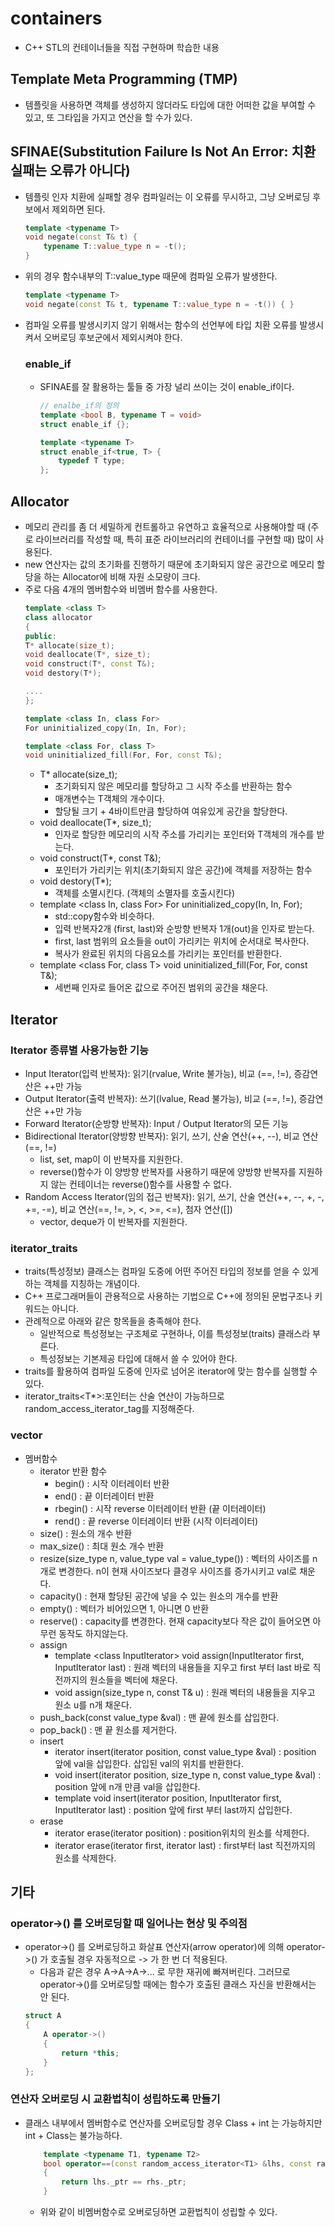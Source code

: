 # containers
+ C++ STL의 컨테이너들을 직접 구현하며 학습한 내용

## Template Meta Programming (TMP)
+ 템플릿을 사용하면 객체를 생성하지 않더라도 타입에 대한 어떠한 값을 부여할 수 있고, 또 그타입을 가지고 연산을 할 수가 있다.

## SFINAE(Substitution Failure Is Not An Error: 치환 실패는 오류가 아니다)
+ 템플릿 인자 치환에 실패할 경우 컴파일러는 이 오류를 무시하고, 그냥 오버로딩 후보에서 제외하면 된다.
	```cpp
	template <typename T>
	void negate(const T& t) {
		typename T::value_type n = -t();
	}
	```
+ 위의 경우 함수내부의 T::value_type 때문에 컴파일 오류가 발생한다.
	```cpp
	template <typename T>
	void negate(const T& t, typename T::value_type n = -t()) { }
	```
+ 컴파일 오류를 발생시키지 않기 위해서는 함수의 선언부에 타입 치환 오류를 발생시켜서 오버로딩 후보군에서 제외시켜야 한다.
	### enable_if
	+ SFINAE를 잘 활용하는 툴들 중 가장 널리 쓰이는 것이 enable_if이다.
		```cpp
		// enalbe_if의 정의
		template <bool B, typename T = void>
		struct enable_if {};

		template <typename T>
		struct enable_if<true, T> {
			typedef T type;
		};
		```

## Allocator
+ 메모리 관리를 좀 더 세밀하게 컨트롤하고 유연하고 효율적으로 사용해야할 때 (주로 라이브러리를 작성할 때, 특히 표준 라이브러리의 컨테이너를 구현할 때) 많이 사용된다.
+ new 연산자는 값의 초기화를 진행하기 때문에 초기화되지 않은 공간으로 메모리 할당을 하는 Allocator에 비해 자원 소모량이 크다.
+ 주로 다음 4개의 멤버함수와 비멤버 함수를 사용한다.
	```cpp
	template <class T>
	class allocator
	{
	public:
	T* allocate(size_t);
	void deallocate(T*, size_t);
	void construct(T*, const T&);
	void destory(T*);
	
	....
	};

	template <class In, class For>
	For uninitialized_copy(In, In, For);

	template <class For, class T>
	void uninitialized_fill(For, For, const T&);
	```
	+ T* allocate(size_t);
		+ 초기화되지 않은 메모리를 할당하고 그 시작 주소를 반환하는 함수
		+ 매개변수는 T객체의 개수이다.
		+ 할당될 크기 + 4바이트만큼 할당하여 여유있게 공간을 할당한다.
	+ void deallocate(T*, size_t);
		+ 인자로 할당한 메모리의 시작 주소를 가리키는 포인터와 T객체의 개수를 받는다.
	+ void construct(T*, const T&);
		+ 포인터가 가리키는 위치(초기화되지 않은 공간)에 객체를 저장하는 함수
	+ void destory(T*);
		+ 객체를 소멸시킨다. (객체의 소멸자를 호출시킨다)
	+	template \<class In, class For\> For uninitialized_copy(In, In, For);
		+ std::copy함수와 비슷하다.
		+ 입력 반복자2개 (first, last)와 순방향 반복자 1개(out)을 인자로 받는다.
		+ first, last 범위의 요소들을 out이 가리키는 위치에 순서대로 복사한다.
		+ 복사가 완료된 위치의 다음요소를 가리키는 포인터를 반환한다.
	+ template \<class For, class T\> void uninitialized_fill(For, For, const T&);
		+ 세번째 인자로 들어온 값으로 주어진 범위의 공간을 채운다.

## Iterator
### Iterator 종류별 사용가능한 기능
+ Input Iterator(입력 반복자): 읽기(rvalue, Write 불가능), 비교 (==, !=), 증감연산은 ++만 가능
+ Output Iterator(출력 반복자): 쓰기(lvalue, Read 불가능), 비교 (==, !=), 증감연산은 ++만 가능
+ Forward Iterator(순방향 반복자): Input / Output Iterator의 모든 기능
+ Bidirectional Iterator(양방향 반복자): 읽기, 쓰기, 산술 연산(++, --), 비교 연산(==, !=)
	+ list, set, map이 이 반복자를 지원한다.
	+ reverse()함수가 이 양방향 반복자를 사용하기 때문에 양방향 반복자를 지원하지 않는 컨테이너는 reverse()함수를 사용할 수 없다.
+ Random Access Iterator(임의 접근 반복자): 읽기, 쓰기, 산술 연산(++, --, +, -, +=, -=), 비교 연산(==, !=, >, <, >=, <=), 첨자 연산([])
	+ vector, deque가 이 반복자를 지원한다.

### iterator_traits
+ traits(특성정보) 클래스는 컴파일 도중에 어떤 주어진 타입의 정보를 얻을 수 있게 하는 객체를 지칭하는 개념이다.
+ C++ 프로그래머들이 관용적으로 사용하는 기법으로 C++에 정의된 문법구조나 키워드는 아니다.
+ 관례적으로 아래와 같은 항목들을 충족해야 한다.
	+ 일반적으로 특성정보는 구조체로 구현하나, 이를 특성정보(traits) 클래스라 부른다.
	+ 특성정보는 기본제공 타입에 대해서 쓸 수 있어야 한다.
+ traits를 활용하여 컴파일 도중에 인자로 넘어온 iterator에 맞는 함수를 실행할 수 있다.
+ iterator_traits\<T*\>:포인터는 산술 연산이 가능하므로 random_access_iterator_tag를 지정해준다.

### vector
+ 멤버함수
	+ iterator 반환 함수
		+ begin() : 시작 이터레이터 반환
		+ end() : 끝 이터레이터 반환
		+ rbegin() : 시작 reverse 이터레이터 반환 (끝 이터레이터)
		+ rend() : 끝 reverse 이터레이터 반환 (시작 이터레이터)
	+ size() : 원소의 개수 반환
	+ max_size() : 최대 원소 개수 반환
	+ resize(size_type n, value_type val = value_type()) : 벡터의 사이즈를 n개로 변경한다. n이 현재 사이즈보다 클경우 사이즈를 증가시키고 val로 채운다.
	+ capacity() : 현재 할당된 공간에 넣을 수 있는 원소의 개수를 반환
	+ empty() : 벡터가 비어있으면 1, 아니면 0 반환
	+ reserve() : capacity를 변경한다. 현재 capacity보다 작은 값이 들어오면 아무런 동작도 하지않는다.
	+ assign
		+ template \<class InputIterator\> void assign(InputIterator first, InputIterator last) : 원래 벡터의 내용들을 지우고 first 부터 last 바로 직전까지의 원소들을 벡터에 채운다.
		+ void assign(size_type n, const T& u) : 원래 벡터의 내용들을 지우고 원소 u를 n개 채운다.
	+ push_back(const value_type &val) : 맨 끝에 원소를 삽입한다.
	+ pop_back() : 맨 끝 원소를 제거한다.
	+ insert
		+ iterator insert(iterator position, const value_type &val) : position 앞에 val을 삽입한다. 삽입된 val의 위치를 반환한다.
		+ void insert(iterator position, size_type n, const value_type &val) : position 앞에 n개 만큼 val을 삽입한다.
		+ template <typename InputIterator> void insert(iterator position, InputIterator first, InputIterator last) : position 앞에 first 부터 last까지 삽입한다.
	+ erase
		+ iterator erase(iterator position) : position위치의 원소를 삭제한다.
		+ iterator erase(iterator first, iterator last) : first부터 last 직전까지의 원소를 삭제한다.

## 기타

### operator->() 를 오버로딩할 때 일어나는 현상 및 주의점
+ operator->() 를 오버로딩하고 화살표 연산자(arrow operator)에 의해 operator->() 가 호출될 경우 자동적으로 -> 가 한 번 더 적용된다.
	+ 다음과 같은 경우 A->A->A->... 로 무한 재귀에 빠져버린다. 그러므로 operator->()를 오버로딩할 때에는 함수가 호출된 클래스 자신을 반환해서는 안 된다. 
	```cpp
	struct A
	{
		A operator->()
		{
			return *this;
		}
	};
	```

### 연산자 오버로딩 시 교환법칙이 성립하도록 만들기
+ 클래스 내부에서 멤버함수로 연산자를 오버로딩할 경우 Class + int 는 가능하지만 int + Class는 불가능하다.
	```cpp
		template <typename T1, typename T2>
		bool operator==(const random_access_iterator<T1> &lhs, const random_access_iterator<T2> &rhs)
		{
			return lhs._ptr == rhs._ptr;
		}
	```
	+ 위와 같이 비멤버함수로 오버로딩하면 교환법칙이 성립할 수 있다.